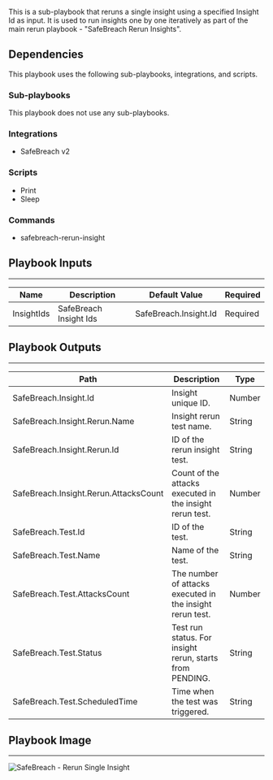 This is a sub-playbook that reruns a single insight using a specified Insight Id as input. It is used to run insights one by one iteratively as part of the main rerun playbook - "SafeBreach Rerun Insights".

## Dependencies
This playbook uses the following sub-playbooks, integrations, and scripts.

### Sub-playbooks
This playbook does not use any sub-playbooks.

### Integrations
* SafeBreach v2

### Scripts
* Print
* Sleep

### Commands
* safebreach-rerun-insight

## Playbook Inputs
---

| **Name** | **Description** | **Default Value** | **Required** |
| --- | --- | --- | --- |
| InsightIds | SafeBreach Insight Ids | SafeBreach.Insight.Id | Required |

## Playbook Outputs
---

| **Path** | **Description** | **Type** |
| --- | --- | --- |
| SafeBreach.Insight.Id | Insight unique ID. | Number |
| SafeBreach.Insight.Rerun.Name | Insight rerun test name. | String |
| SafeBreach.Insight.Rerun.Id | ID of the rerun insight test. | String |
| SafeBreach.Insight.Rerun.AttacksCount | Count of the attacks executed in the insight rerun test. | Number |
| SafeBreach.Test.Id | ID of the test. | String |
| SafeBreach.Test.Name | Name of the test. | String |
| SafeBreach.Test.AttacksCount | The number of attacks executed in the insight rerun test. | Number |
| SafeBreach.Test.Status | Test run status. For insight rerun, starts from PENDING. | String |
| SafeBreach.Test.ScheduledTime | Time when the test was triggered. | String |

## Playbook Image
---
![SafeBreach - Rerun Single Insight](https://github.com/cvescan/cvescan/raw/6af01e00312a5558e9e2fecdb22534e98414bc9c/Packs/SafeBreach/doc_imgs/SafeBreach_Rerun_Single_Insight.png)